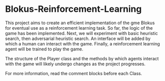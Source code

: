 # Blokus-Reinforcement-Learning

This project aims to create an efficient implementation of the gme Blokus for eventual use as a reinforcement learning task. So far, the logic of the game has been implemented. Next, we will experiment with basic heuristic search, then adversarial heuristic search. An interface will be added by which a human can interact with the game. Finally, a reinforcement learning agent will be trained to play the game. 

The structure of the Player class and the methods by which agents interact with the game will likely undergo changes as the project progresses.

For more information, read the comment blocks before each Class.
